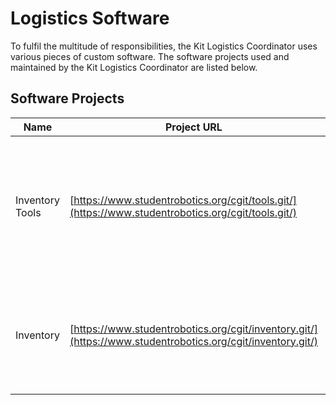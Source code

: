 # Logistics Software

To fulfil the multitude of responsibilities, the Kit Logistics Coordinator uses various pieces of custom software. The software projects used and maintained by the Kit Logistics Coordinator are listed below.

## Software Projects

| Name | Project URL | Notes |
| --- | --- | --- |
| Inventory Tools | [https://www.studentrobotics.org/cgit/tools.git/](https://www.studentrobotics.org/cgit/tools.git/) | This project currently contains a mishmash of tools. The Inventory tools need teasing out. |
| Inventory | [https://www.studentrobotics.org/cgit/inventory.git/](https://www.studentrobotics.org/cgit/inventory.git/) | This is not a software project in itself. It represents the current state of all SR assets. |



